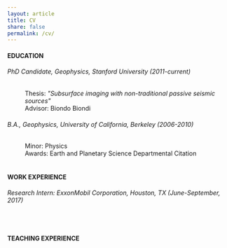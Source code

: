 ```yaml
---
layout: article
title: CV
share: false
permalink: /cv/
---
```


<html>
<body>
<h4 class="fn">EDUCATION</h4>
<p>
<h6>PhD Candidate, Geophysics, Stanford University (2011-current)</h6>
<p>
<dd>
Thesis: <em>"Subsurface imaging with non-traditional passive seismic sources"</em>
<br>
Advisor: Biondo Biondi
</dd>
<p>
<h6>B.A., Geophysics, University of California, Berkeley (2006-2010)</h6>
<p>
<dd>
Minor: Physics
<br>
Awards: Earth and Planetary Science Departmental Citation
</dd>
<br>
<h4>WORK EXPERIENCE</h4>
<p>
<h6>Research Intern: ExxonMobil Corporation, Houston, TX (June-September, 2017)</h6>
<dd>

</dd>
<br>

</dd>
<h4>TEACHING EXPERIENCE</h4>
<p>
</html>

